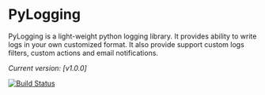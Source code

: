 PyLogging
=========

PyLogging is a light-weight python logging library. It provides ability to write logs in your own customized format. It also provide support custom logs filters, custom actions and email notifications.

*Current version: [v1.0.0]*

[![Build Status](https://travis-ci.org/Clivern/PyLogging.svg?branch=master)](https://travis-ci.org/Clivern/PyLogging)